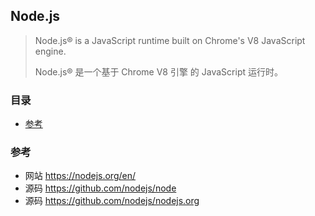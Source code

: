 ## Node.js

> Node.js® is a JavaScript runtime built on Chrome's V8 JavaScript engine.
>
> Node.js® 是一个基于 Chrome V8 引擎 的 JavaScript 运行时。

### 目录
* [参考](#参考)

### 参考
* 网站 https://nodejs.org/en/
* 源码 https://github.com/nodejs/node
* 源码 https://github.com/nodejs/nodejs.org
